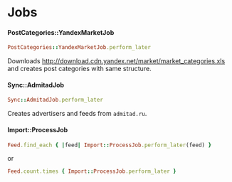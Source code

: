 # Jobs

#### PostCategories::YandexMarketJob

```ruby
PostCategories::YandexMarketJob.perform_later
```
Downloads http://download.cdn.yandex.net/market/market_categories.xls and creates
post categories with same structure.

#### Sync::AdmitadJob

```ruby
Sync::AdmitadJob.perform_later
```

Creates advertisers and feeds from `admitad.ru`.

#### Import::ProcessJob

```ruby
Feed.find_each { |feed| Import::ProcessJob.perform_later(feed) }
```
or
```ruby
Feed.count.times { Import::ProcessJob.perform_later }
```

